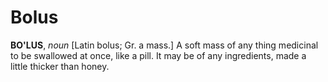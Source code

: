 # Bolus

**BO'LUS**, _noun_ \[Latin bolus; Gr. a mass.\] A soft mass of any thing medicinal to be swallowed at once, like a pill. It may be of any ingredients, made a little thicker than honey.